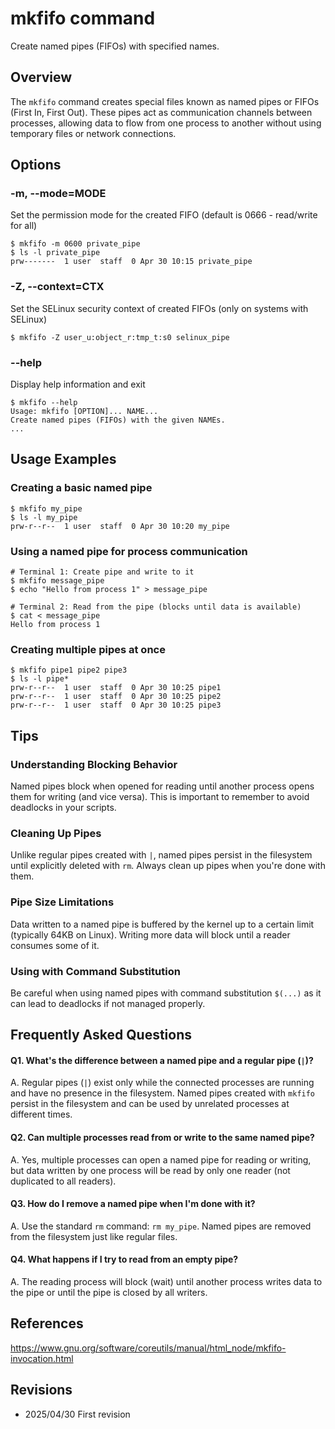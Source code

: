 # mkfifo command

Create named pipes (FIFOs) with specified names.

## Overview

The `mkfifo` command creates special files known as named pipes or FIFOs (First In, First Out). These pipes act as communication channels between processes, allowing data to flow from one process to another without using temporary files or network connections.

## Options

### **-m, --mode=MODE**

Set the permission mode for the created FIFO (default is 0666 - read/write for all)

```console
$ mkfifo -m 0600 private_pipe
$ ls -l private_pipe
prw-------  1 user  staff  0 Apr 30 10:15 private_pipe
```

### **-Z, --context=CTX**

Set the SELinux security context of created FIFOs (only on systems with SELinux)

```console
$ mkfifo -Z user_u:object_r:tmp_t:s0 selinux_pipe
```

### **--help**

Display help information and exit

```console
$ mkfifo --help
Usage: mkfifo [OPTION]... NAME...
Create named pipes (FIFOs) with the given NAMEs.
...
```

## Usage Examples

### Creating a basic named pipe

```console
$ mkfifo my_pipe
$ ls -l my_pipe
prw-r--r--  1 user  staff  0 Apr 30 10:20 my_pipe
```

### Using a named pipe for process communication

```console
# Terminal 1: Create pipe and write to it
$ mkfifo message_pipe
$ echo "Hello from process 1" > message_pipe

# Terminal 2: Read from the pipe (blocks until data is available)
$ cat < message_pipe
Hello from process 1
```

### Creating multiple pipes at once

```console
$ mkfifo pipe1 pipe2 pipe3
$ ls -l pipe*
prw-r--r--  1 user  staff  0 Apr 30 10:25 pipe1
prw-r--r--  1 user  staff  0 Apr 30 10:25 pipe2
prw-r--r--  1 user  staff  0 Apr 30 10:25 pipe3
```

## Tips

### Understanding Blocking Behavior

Named pipes block when opened for reading until another process opens them for writing (and vice versa). This is important to remember to avoid deadlocks in your scripts.

### Cleaning Up Pipes

Unlike regular pipes created with `|`, named pipes persist in the filesystem until explicitly deleted with `rm`. Always clean up pipes when you're done with them.

### Pipe Size Limitations

Data written to a named pipe is buffered by the kernel up to a certain limit (typically 64KB on Linux). Writing more data will block until a reader consumes some of it.

### Using with Command Substitution

Be careful when using named pipes with command substitution `$(...)` as it can lead to deadlocks if not managed properly.

## Frequently Asked Questions

#### Q1. What's the difference between a named pipe and a regular pipe (`|`)?
A. Regular pipes (`|`) exist only while the connected processes are running and have no presence in the filesystem. Named pipes created with `mkfifo` persist in the filesystem and can be used by unrelated processes at different times.

#### Q2. Can multiple processes read from or write to the same named pipe?
A. Yes, multiple processes can open a named pipe for reading or writing, but data written by one process will be read by only one reader (not duplicated to all readers).

#### Q3. How do I remove a named pipe when I'm done with it?
A. Use the standard `rm` command: `rm my_pipe`. Named pipes are removed from the filesystem just like regular files.

#### Q4. What happens if I try to read from an empty pipe?
A. The reading process will block (wait) until another process writes data to the pipe or until the pipe is closed by all writers.

## References

https://www.gnu.org/software/coreutils/manual/html_node/mkfifo-invocation.html

## Revisions

- 2025/04/30 First revision